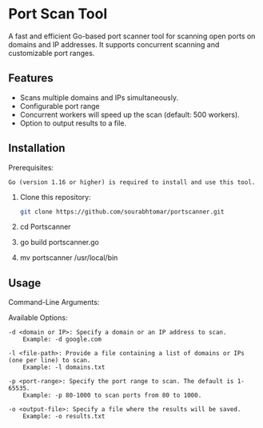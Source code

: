 # Port Scan Tool

A fast and efficient Go-based port scanner tool for scanning open ports on domains and IP addresses. It supports concurrent scanning and customizable port ranges.

## Features
- Scans multiple domains and IPs simultaneously.
- Configurable port range
- Concurrent workers will speed up the scan (default: 500 workers).
- Option to output results to a file.

## Installation
Prerequisites:

    Go (version 1.16 or higher) is required to install and use this tool.
    
1. Clone this repository:
   ```bash
   git clone https://github.com/sourabhtomar/portscanner.git
2. cd Portscanner

3. go build portscanner.go 


4. mv portscanner /usr/local/bin
## Usage

Command-Line Arguments:

Available Options:

    -d <domain or IP>: Specify a domain or an IP address to scan.
        Example: -d google.com

    -l <file-path>: Provide a file containing a list of domains or IPs (one per line) to scan.
        Example: -l domains.txt

    -p <port-range>: Specify the port range to scan. The default is 1-65535.
        Example: -p 80-1000 to scan ports from 80 to 1000.

    -o <output-file>: Specify a file where the results will be saved.
        Example: -o results.txt
